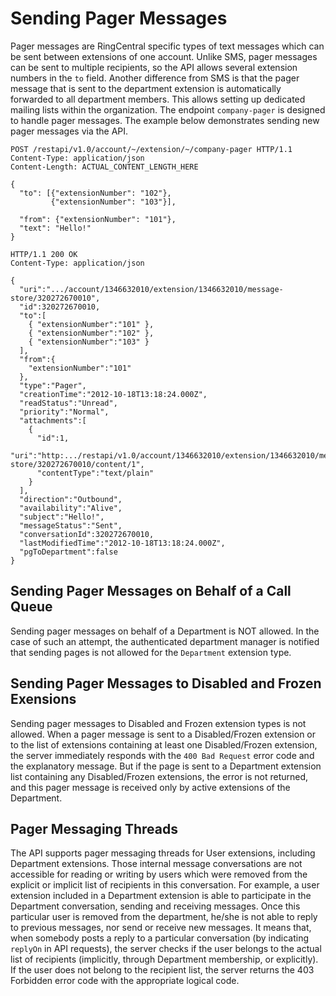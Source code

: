 # Sending Pager Messages

Pager messages are RingCentral specific types of text messages which can be sent between extensions of one account. Unlike SMS, pager messages can be sent to multiple recipients, so the API allows several extension numbers in the `to` field. Another difference from SMS is that the pager message that is sent to the department extension is automatically forwarded to all department members. This allows setting up dedicated mailing lists within the organization. The endpoint `company-pager` is designed to handle pager messages. The example below demonstrates sending new pager messages via the API.

```http tab="Request"
POST /restapi/v1.0/account/~/extension/~/company-pager HTTP/1.1
Content-Type: application/json
Content-Length: ACTUAL_CONTENT_LENGTH_HERE

{
  "to": [{"extensionNumber": "102"}, 
         {"extensionNumber": "103"}],

  "from": {"extensionNumber": "101"},
  "text": "Hello!"
}
```

```http tab="Response"
HTTP/1.1 200 OK
Content-Type: application/json

{
  "uri":".../account/1346632010/extension/1346632010/message-store/320272670010",
  "id":320272670010,
  "to":[
    { "extensionNumber":"101" },
    { "extensionNumber":"102" },
    { "extensionNumber":"103" }
  ],
  "from":{
    "extensionNumber":"101"
  },
  "type":"Pager",
  "creationTime":"2012-10-18T13:18:24.000Z",
  "readStatus":"Unread",
  "priority":"Normal",
  "attachments":[
    {
      "id":1,
      "uri":"http:.../restapi/v1.0/account/1346632010/extension/1346632010/message-store/320272670010/content/1",
      "contentType":"text/plain"
    }
  ],
  "direction":"Outbound",
  "availability":"Alive",
  "subject":"Hello!",
  "messageStatus":"Sent",
  "conversationId":320272670010,
  "lastModifiedTime":"2012-10-18T13:18:24.000Z",
  "pgToDepartment":false
}
```

## Sending Pager Messages on Behalf of a Call Queue

Sending pager messages on behalf of a Department is NOT allowed. In the case of such an attempt, the authenticated department manager is notified that sending pages is not allowed for the `Department` extension type.

## Sending Pager Messages to Disabled and Frozen Exensions

Sending pager messages to Disabled and Frozen extension types is not allowed. When a pager message is sent to a Disabled/Frozen extension or to the list of extensions containing at least one Disabled/Frozen extension, the server immediately responds with the `400 Bad Request` error code and the explanatory message. But if the page is sent to a Department extension list containing any Disabled/Frozen extensions, the error is not returned, and this pager message is received only by active extensions of the Department.

## Pager Messaging Threads

The API supports pager messaging threads for User extensions, including Department extensions. Those internal message conversations are not accessible for reading or writing by users which were removed from the explicit or implicit list of recipients in this conversation. For example, a user extension included in a Department extension is able to participate in the Department conversation, sending and receiving messages. Once this particular user is removed from the department, he/she is not able to reply to previous messages, nor send or receive new messages. It means that, when somebody posts a reply to a particular conversation (by indicating `replyOn` in API requests), the server checks if the user belongs to the actual list of recipients (implicitly, through Department membership, or explicitly). If the user does not belong to the recipient list, the server returns the 403 Forbidden error code with the appropriate logical code.
